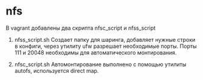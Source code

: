# nfs
В vagrant добавлены два скрипта nfsc_script и nfss_script 

1. nfss_script.sh
Создает папку для шаринга, добавляет нужные строки в конфиги, через утилиту ufw разрешает необходимые порты. Порты 111 и 20048 необходимы для автоматического монтирования.

2. nfsc_script.sh 
Автомонтирование выполнено с помощью утилиты autofs, используется direct map.